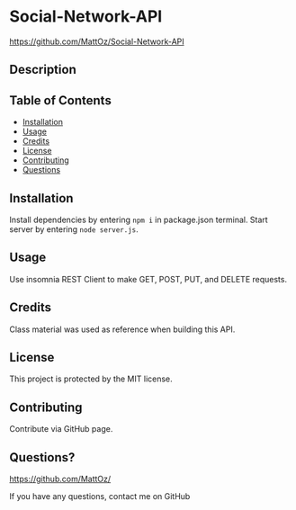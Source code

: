 # Social-Network-API
https://github.com/MattOz/Social-Network-API
## Description

## Table of Contents
- [Installation](#installation)
- [Usage](#usage)
- [Credits](#credits)
- [License](#license)
- [Contributing](#contributing)
- [Questions](#questions)

## Installation
Install dependencies by entering `npm i` in package.json terminal. Start server by entering `node server.js`. 

## Usage
Use insomnia REST Client to make GET, POST, PUT, and DELETE requests.

## Credits
Class material was used as reference when building this API.

## License
This project is protected by the MIT license.

## Contributing
Contribute via GitHub page.

## Questions?
https://github.com/MattOz/

If you have any questions, contact me on GitHub
